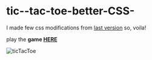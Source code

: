 # tic--tac-toe-better-CSS-
I made few css modifications from [last version](https://github.com/talisma-cassoma/tic-tac-toe-1.git) so, voila!

play the **game [HERE](https://tic-tac-toe-better-than-all.talismamanuel.repl.co/)**

![ticTacToe](https://user-images.githubusercontent.com/62837677/93837964-55980780-fc88-11ea-909f-6f5d7abea1ec.PNG)

